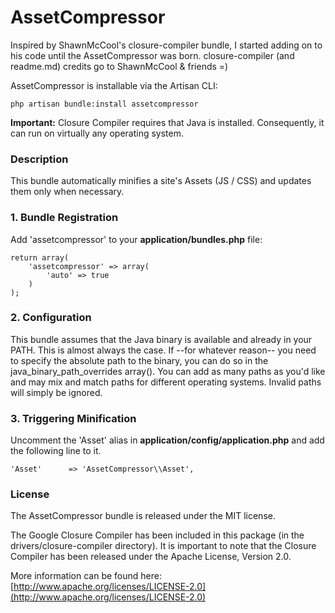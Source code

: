 # AssetCompressor

Inspired by ShawnMcCool's closure-compiler bundle, I started adding on to his code until the AssetCompressor was born.
closure-compiler (and readme.md) credits go to ShawnMcCool & friends =)

AssetCompressor is installable via the Artisan CLI:

    php artisan bundle:install assetcompressor

**Important:** Closure Compiler requires that Java is installed.  Consequently, it can run on virtually any operating system.

### Description

This bundle automatically minifies a site's Assets (JS / CSS) and updates them only when necessary.


### 1. Bundle Registration

Add 'assetcompressor' to your **application/bundles.php** file:

    return array(
        'assetcompressor' => array(
            'auto' => true
        )
    );

### 2. Configuration

This bundle assumes that the Java binary is available and already in your PATH.  This is almost always the case.  If --for whatever reason-- you need to specify the absolute path to the binary, you can do so in the java_binary_path_overrides array().  You can add as many paths as you'd like and may mix and match paths for different operating systems.  Invalid paths will simply be ignored.

### 3. Triggering Minification

Uncomment the 'Asset' alias in **application/config/application.php** and add the following line to it.

    'Asset'      => 'AssetCompressor\\Asset',


### License

The AssetCompressor bundle is released under the MIT license.

The Google Closure Compiler has been included in this package (in the drivers/closure-compiler directory).  It is important to note that the Closure Compiler has been released under the Apache License, Version 2.0.

More information can be found here: [http://www.apache.org/licenses/LICENSE-2.0](http://www.apache.org/licenses/LICENSE-2.0)